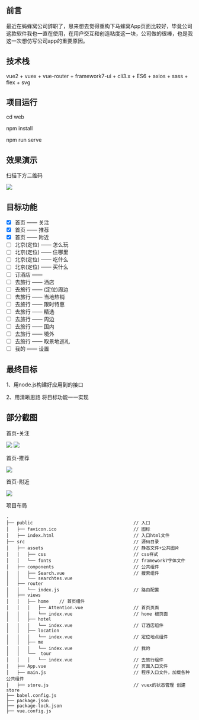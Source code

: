 ## 前言

最近在蚂蜂窝公司辞职了，思来想去觉得重构下马蜂窝App页面比较好，毕竟公司这款软件我也一直在使用，在用户交互和创造粘度这一块，公司做的很棒，也是我这一次想仿写公司app的重要原因。



## 技术栈

vue2 + vuex + vue-router + framework7-ui + cli3.x + ES6 + axios + sass + flex + svg


## 项目运行

cd web

npm install

npm run serve

## 效果演示

 扫描下方二维码
 
![](http://oano.cn/images/chroma.png)

## 目标功能 

- [x] 首页 —— 关注
- [x] 首页 ——  推荐
- [x] 首页 ——  附近
- [ ] 北京(定位)  —— 怎么玩
- [ ] 北京(定位)  —— 住哪里
- [ ] 北京(定位)  —— 吃什么
- [ ] 北京(定位)  —— 买什么
- [ ] 订酒店 —— 
- [ ] 去旅行 —— 酒店
- [ ] 去旅行 —— (定位)周边
- [ ] 去旅行 —— 当地热销
- [ ] 去旅行 —— 限时特惠
- [ ] 去旅行 —— 精选
- [ ] 去旅行 —— 周边
- [ ] 去旅行 —— 国内
- [ ] 去旅行 —— 境外
- [ ] 去旅行 —— 取景地巡礼
- [ ] 我的 —— 设置

## 最终目标
1、用node.js构建好应用到的接口

2、用清晰思路 将目标功能一一实现

## 部分截图

首页-关注

![](http://oano.cn/images/nod1.png)
![](http://oano.cn/images/nod2.png)

首页-推荐

![](http://oano.cn/images/nod3.png)

首页-附近

 ![](http://oano.cn/images/nod4.png)



项目布局
```
.
├── public										// 入口
│	├── favicon.ico                             // 图标
│	├── index.html                              // 入口html文件
├── src                                         // 源码目录
│	├── assets									// 静态文件+公共图片
│	│	├── css                           		// css样式
│	│	└── fonts                       		// framework7字体文件
│	├── components								// 公共组件
│	│	├── Search.vue							// 搜索组件
│	│	└── searchtes.vue  
│	├── router									
│	│	└── index.js							// 路由配置
│	├── views
│	│	├── home	// 首页组件
│	│   │	├── Attention.vue					// 首页页面  
│	│   │	└── index.vue    					// home 根页面
│	│	├── hotel	
│	│   │	└── index.vue						// 订酒店组件
│	│	├── location 
│	│   │	└── index.vue						// 定位地点组件
│	│	├── me	
│	│   │	└── index.vue						// 我的
│	│	└──  tour 
│	│   │	└── index.vue 						// 去旅行组件 
│	├── App.vue									// 页面入口文件 
│	├── main.js									// 程序入口文件，加载各种公共组件 
│	├── store.js								// vuex的状态管理 创建 store
├── babel.config.js  
├── package.json
├── package-lock.json
├── vue.config.js
```